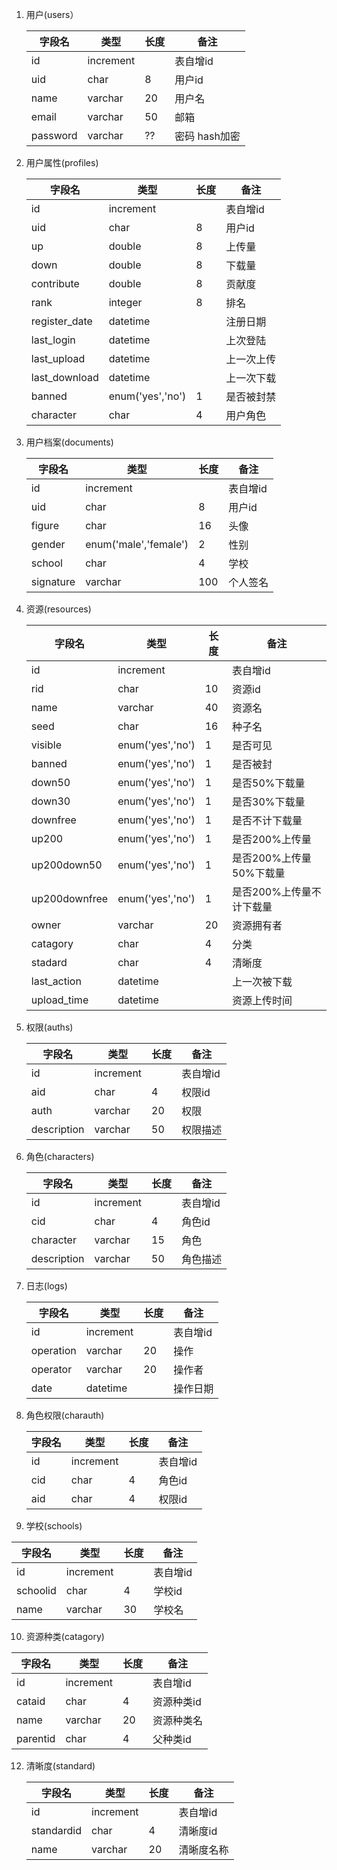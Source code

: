 1. 用户(users）

   | 字段名   | 类型      | 长度 | 备注          |
   | -------- | --------- | ---- | ------------- |
   | id       | increment |      | 表自增id      |
   | uid      | char      | 8    | 用户id        |
   | name     | varchar   | 20   | 用户名        |
   | email    | varchar   | 50   | 邮箱          |
   | password | varchar   | ??   | 密码 hash加密 |

2. 用户属性(profiles)

   | 字段名        | 类型             | 长度 | 备注       |
   | ------------- | ---------------- | ---- | ---------- |
   | id            | increment        |      | 表自增id   |
   | uid           | char             | 8    | 用户id     |
   | up            | double           | 8    | 上传量     |
   | down          | double           | 8    | 下载量     |
   | contribute    | double           | 8    | 贡献度     |
   | rank          | integer          | 8    | 排名       |
   | register_date | datetime         |      | 注册日期   |
   | last_login    | datetime         |      | 上次登陆   |
   | last_upload   | datetime         |      | 上一次上传 |
   | last_download | datetime         |      | 上一次下载 |
   | banned        | enum('yes','no') | 1    | 是否被封禁 |
   | character     | char             | 4    | 用户角色   |

3. 用户档案(documents)

   | 字段名    | 类型                  | 长度 | 备注     |
   | --------- | --------------------- | ---- | -------- |
   | id        | increment             |      | 表自增id |
   | uid       | char                  | 8    | 用户id   |
   | figure    | char                  | 16   | 头像     |
   | gender    | enum('male','female') | 2    | 性别     |
   | school    | char                  | 4    | 学校     |
   | signature | varchar               | 100  | 个人签名 |

4. 资源(resources)

   | 字段名        | 类型             | 长度 | 备注                     |
   | ------------- | ---------------- | ---- | ------------------------ |
   | id            | increment        |      | 表自增id                 |
   | rid           | char             | 10   | 资源id                   |
   | name          | varchar          | 40   | 资源名                   |
   | seed          | char             | 16   | 种子名                   |
   | visible       | enum('yes','no') | 1    | 是否可见                 |
   | banned        | enum('yes','no') | 1    | 是否被封                 |
   | down50        | enum('yes','no') | 1    | 是否50%下载量            |
   | down30        | enum('yes','no') | 1    | 是否30%下载量            |
   | downfree      | enum('yes','no') | 1    | 是否不计下载量           |
   | up200         | enum('yes','no') | 1    | 是否200%上传量           |
   | up200down50   | enum('yes','no') | 1    | 是否200%上传量50%下载量  |
   | up200downfree | enum('yes','no') | 1    | 是否200%上传量不计下载量 |
   | owner         | varchar          | 20   | 资源拥有者               |
   | catagory      | char             | 4    | 分类                     |
   | stadard       | char             | 4    | 清晰度                   |
   | last_action   | datetime         |      | 上一次被下载             |
   | upload_time   | datetime         |      | 资源上传时间             |

5. 权限(auths)

   | 字段名      | 类型      | 长度 | 备注     |
   | ----------- | --------- | ---- | -------- |
   | id          | increment |      | 表自增id |
   | aid         | char      | 4    | 权限id   |
   | auth        | varchar   | 20   | 权限     |
   | description | varchar   | 50   | 权限描述 |

6. 角色(characters)

   | 字段名      | 类型      | 长度 | 备注     |
   | ----------- | --------- | ---- | -------- |
   | id          | increment |      | 表自增id |
   | cid         | char      | 4    | 角色id   |
   | character   | varchar   | 15   | 角色     |
   | description | varchar   | 50   | 角色描述 |

7. 日志(logs)

   | 字段名    | 类型      | 长度 | 备注     |
   | --------- | --------- | ---- | -------- |
   | id        | increment |      | 表自增id |
   | operation | varchar   | 20   | 操作     |
   | operator  | varchar   | 20   | 操作者   |
   | date      | datetime  |      | 操作日期 |

8. 角色权限(charauth)

   | 字段名 | 类型      | 长度 | 备注     |
   | ------ | --------- | ---- | -------- |
   | id     | increment |      | 表自增id |
   | cid    | char      | 4    | 角色id   |
   | aid    | char      | 4    | 权限id   |

10. 学校(schools)

   | 字段名   | 类型      | 长度 | 备注     |
   | -------- | --------- | ---- | -------- |
   | id       | increment |      | 表自增id |
   | schoolid | char      | 4    | 学校id   |
   | name     | varchar   | 30   | 学校名   |

10. 资源种类(catagory)

   | 字段名   | 类型      | 长度 | 备注       |
   | -------- | --------- | ---- | ---------- |
   | id       | increment |      | 表自增id   |
   | cataid   | char      | 4    | 资源种类id |
   | name     | varchar   | 20   | 资源种类名 |
   | parentid | char      | 4    | 父种类id   |

12. 清晰度(standard)

    | 字段名     | 类型      | 长度 | 备注       |
    | ---------- | --------- | ---- | ---------- |
    | id         | increment |      | 表自增id   |
    | standardid | char      | 4    | 清晰度id   |
    | name       | varchar   | 20   | 清晰度名称 |

    ​